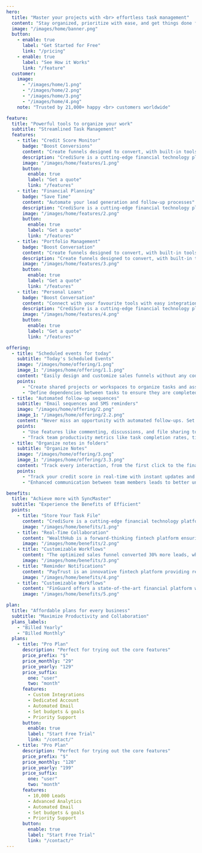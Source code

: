 ```yaml
---
hero:
  title: "Master your projects with <br> effortless task management"
  content: "Stay organized, prioritize with ease, and get things done faster. Our all-in-one task management tool keeps your team aligned and on track."
  image: "/images/home/banner.png"
  button:
    - enable: true
      label: "Get Started for Free"
      link: "/pricing"
    - enable: true
      label: "See How it Works"
      link: "/feature"
  customer:
    image:
      - "/images/home/1.png"
      - "/images/home/2.png"
      - "/images/home/3.png"
      - "/images/home/4.png"
    note: "Trusted by 21,000+ happy <br> customers worldwide"

feature:
  title: "Powerful tools to organize your work"
  subtitle: "Streamlined Task Management"
  features:
    - title: "Credit Score Monitor"
      badge: "Boost Conversions"
      content: "Create funnels designed to convert, with built-in tools"
      description: "CrediSure is a cutting-edge financial technology platform offering secure, seamless financial services ranging from credit scoring."
      image: "/images/home/features/1.png"
      button:
        enable: true
        label: "Get a quote"
        link: "/features"
    - title: "Financial Planning"
      badge: "Save Time"
      content: "Automate your lead generation and follow-up processes"
      description: "CrediSure is a cutting-edge financial technology platform offering secure, seamless financial services ranging from credit scoring."
      image: "/images/home/features/2.png"
      button:
        enable: true
        label: "Get a quote"
        link: "/features"
    - title: "Portfolio Management"
      badge: "Boost Conversation"
      content: "Create funnels designed to convert, with built-in toolsx"
      description: "Create funnels designed to convert, with built-in tools CrediSure is a cutting-edge financial technology platform offering secure, seamless financial services ranging from credit scoring."
      image: "/images/home/features/3.png"
      button:
        enable: true
        label: "Get a quote"
        link: "/features"
    - title: "Personal Loans"
      badge: "Boost Conversation"
      content: "Connect with your favourite tools with easy integrations"
      description: "CrediSure is a cutting-edge financial technology platform offering secure, seamless financial services ranging from credit scoring."
      image: "/images/home/features/4.png"
      button:
        enable: true
        label: "Get a quote"
        link: "/features"

offering:
  - title: "Scheduled events for today"
    subtitle: "Today's Scheduled Events"
    image: "/images/home/offering/1.png"
    image_1: "/images/home/offering/1.1.png"
    content: "Easily design and customize sales funnels without any coding. Our intuitive drag-and-drop builder allows you to create funnels in minutes."
    points:
      - "Create shared projects or workspaces to organize tasks and assign them to team members. Collaborate on documents, spreadsheets, presentations, and other files."
      - "Define dependencies between tasks to ensure they are completed in the correct order. Visualize task relationships using Gantt charts or Kanban boards."
  - title: "Automated follow-up sequences"
    subtitle: "Email sequences and SMS reminders"
    image: "/images/home/offering/2.png"
    image_1: "/images/home/offering/2.2.png"
    content: "Never miss an opportunity with automated follow-ups. Set up personalized email sequences."
    points:
      - "Use features like commenting, discussions, and file sharing to collaborate on tasks. Enable multiple users to work on tasks simultaneously."
      - "Track team productivity metrics like task completion rates, time spent on tasks, and resource utilization. Use data to identify bottlenecks and areas for improvement."
  - title: "Organize notes in folders"
    subtitle: "Organize Notes"
    image: "/images/home/offering/3.png"
    image_1: "/images/home/offering/3.3.png"
    content: "Track every interaction, from the first click to the final conversion. Our platform offers detailed insights into each funnel's performance."
    points:
      - "Track your credit score in real-time with instant updates and detailed reports. Understand the factors that influence your score and get personalized tips to improve it."
      - "Enhanced communication between team members leads to better understanding of goals and expectations. Efficient collaboration can streamline workflows."

benefits:
  title: "Achieve more with SyncMaster"
  subtitle: "Experience the Benefits of Efficient"
  points:
    - title: "Store Your Task File"
      content: "CrediSure is a cutting-edge financial technology platform offering secure, seamless financial services"
      image: "/images/home/benefits/1.png"
    - title: "Real-Time Collaboration"
      content: "WealthHub is a forward-thinking fintech platform ensuring secure, streamlined service"
      image: "/images/home/benefits/2.png"
    - title: "Customizable Workflows"
      content: "The optimized sales funnel converted 30% more leads, while automated email campaigns contributed."
      image: "/images/home/benefits/3.png"
    - title: "Reminder Notifications"
      content: "PayTrust is an innovative fintech platform providing reliable, secure financial services."
      image: "/images/home/benefits/4.png"
    - title: "Customizable Workflows"
      content: "FinGuard offers a state-of-the-art financial platform with seamless and secure solutions"
      image: "/images/home/benefits/5.png"

plan:
  title: "Affordable plans for every business"
  subtitle: "Maximize Productivity and Collaboration"
  plans_labels:
    - "Billed Yearly"
    - "Billed Monthly"
  plans:
    - title: "Pro Plan"
      description: "Perfect for trying out the core features"
      price_prefix: "$"
      price_monthly: "29"
      price_yearly: "129"
      price_suffix:
        one: "user"
        two: "month"
      features:
        - Custom Integrations
        - Dedicated Account
        - Automated Email
        - Set budgets & goals
        - Priority Support
      button:
        enable: true
        label: "Start Free Trial"
        link: "/contact/"
    - title: "Pro Plan"
      description: "Perfect for trying out the core features"
      price_prefix: "$"
      price_monthly: "120"
      price_yearly: "199"
      price_suffix:
        one: "user"
        two: "month"
      features:
        - 10,000 Leads
        - Advanced Analytics
        - Automated Email
        - Set budgets & goals
        - Priority Support
      button:
        enable: true
        label: "Start Free Trial"
        link: "/contact/"
---
```

